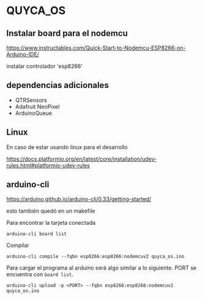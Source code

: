 
# QUYCA_OS

## Instalar board para el nodemcu
https://www.instructables.com/Quick-Start-to-Nodemcu-ESP8266-on-Arduino-IDE/

instalar controlador 'esp8266'

## dependencias adicionales
- QTRSensors
- Adafruit NeoPixel
- ArduinoQueue


## Linux 
En caso de estar usando linux para el desarrollo

https://docs.platformio.org/en/latest/core/installation/udev-rules.html#platformio-udev-rules

## arduino-cli
https://arduino.github.io/arduino-cli/0.33/getting-started/

esto también quedó en un makefile

Para encontrar la tarjeta conectada

    arduino-cli board list

Compilar 

    arduino-cli compile --fqbn esp8266:esp8266:nodemcuv2 quyca_os.ino

Para cargar el programa al arduino será algo similar a lo siguiente. PORT se encuentra con `board list`.

    arduino-cli upload -p <PORT> --fqbn esp8266:esp8266:nodemcuv2 quyca_os.ino
